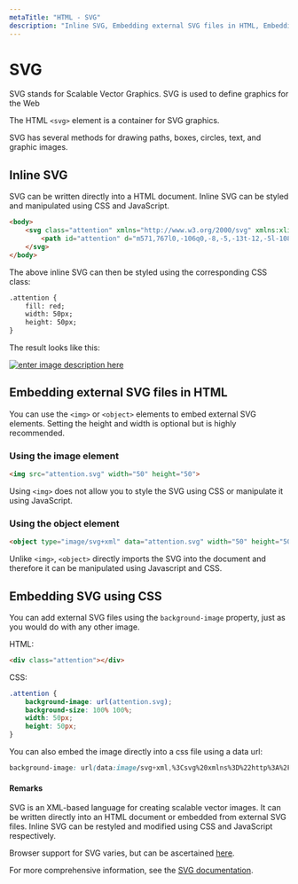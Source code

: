 ```yaml
---
metaTitle: "HTML - SVG"
description: "Inline SVG, Embedding external SVG files in HTML, Embedding SVG using CSS"
---
```


# SVG


SVG stands for Scalable Vector Graphics. SVG is used to define graphics for the Web

The HTML `<svg>` element is a container for SVG graphics.

SVG has several methods for drawing paths, boxes, circles, text, and graphic images.



## Inline SVG


SVG can be written directly into a HTML document. Inline SVG can be styled and manipulated using CSS and JavaScript.

```html
<body>
    <svg class="attention" xmlns="http://www.w3.org/2000/svg" xmlns:xlink="http://www.w3.org/1999/xlink" viewBox="0 0 1000 1000" >
        <path id="attention" d="m571,767l0,-106q0,-8,-5,-13t-12,-5l-108,0q-7,0,-12,5t-5,13l0,106q0,8,5,13t12,6l108,0q7,0,12,-6t5,-13Zm-1,-208l10,-257q0,-6,-5,-10q-7,-6,-14,-6l-122,0q-7,0,-14,6q-5,4,-5,12l9,255q0,5,6,9t13,3l103,0q8,0,13,-3t6,-9Zm-7,-522l428,786q20,35,-1,70q-10,17,-26,26t-35,10l-858,0q-18,0,-35,-10t-26,-26q-21,-35,-1,-70l429,-786q9,-17,26,-27t36,-10t36,10t27,27Z" />
    </svg>
</body>

```

The above inline SVG can then be styled using the corresponding CSS class:

```html
.attention {
    fill: red;
    width: 50px;
    height: 50px;
}

```

The result looks like this:

[<img src="http://i.stack.imgur.com/8Kxaa.png" alt="enter image description here" />](http://i.stack.imgur.com/8Kxaa.png)



## Embedding external SVG files in HTML


You can use the `<img>` or `<object>` elements to embed external SVG elements. Setting the height and width is optional but is highly recommended.

### Using the image element

```html
<img src="attention.svg" width="50" height="50">

```

Using `<img>` does not allow you to style the SVG using CSS or manipulate it using JavaScript.

### Using the object element

```html
<object type="image/svg+xml" data="attention.svg" width="50" height="50">

```

Unlike `<img>`, `<object>` directly imports the SVG into the document and therefore it can be manipulated using Javascript and CSS.



## Embedding SVG using CSS


You can add external SVG files using the `background-image` property, just as you would do with any other image.

HTML:

```html
<div class="attention"></div>

```

CSS:

```css
.attention {
    background-image: url(attention.svg);
    background-size: 100% 100%;
    width: 50px;
    height: 50px;
}

```

You can also embed the image directly into a css file using a data url:

```css
background-image: url(data:image/svg+xml,%3Csvg%20xmlns%3D%22http%3A%2F%2Fwww.w3.org%2F2000%2Fsvg%22%20xmlns%3Axlink%3D%22http%3A%2F%2Fwww.w3.org%2F1999%2Fxlink%22%20viewBox%3D%220%200%201000%201000%22%20%3E%0D%0A%3Cpath%20id%3D%22attention%22%20d%3D%22m571%2C767l0%2C-106q0%2C-8%2C-5%2C-13t-12%2C-5l-108%2C0q-7%2C0%2C-12%2C5t-5%2C13l0%2C106q0%2C8%2C5%2C13t12%2C6l108%2C0q7%2C0%2C12%2C-6t5%2C-13Zm-1%2C-208l10%2C-257q0%2C-6%2C-5%2C-10q-7%2C-6%2C-14%2C-6l-122%2C0q-7%2C0%2C-14%2C6q-5%2C4%2C-5%2C12l9%2C255q0%2C5%2C6%2C9t13%2C3l103%2C0q8%2C0%2C13%2C-3t6%2C-9Zm-7%2C-522l428%2C786q20%2C35%2C-1%2C70q-10%2C17%2C-26%2C26t-35%2C10l-858%2C0q-18%2C0%2C-35%2C-10t-26%2C-26q-21%2C-35%2C-1%2C-70l429%2C-786q9%2C-17%2C26%2C-27t36%2C-10t36%2C10t27%2C27Z%22%20%2F%3E%0D%0A%3C%2Fsvg%3E);

```



#### Remarks


SVG is an XML-based language for creating scalable vector images. It can be written directly into an HTML document or embedded from external SVG files. Inline SVG can be restyled and modified using CSS and JavaScript respectively.

Browser support for SVG varies, but can be ascertained [here](http://caniuse.com/#cats=SVG).

For more comprehensive information, see the [SVG documentation](http://stackoverflow.com/documentation/svg/topics).

